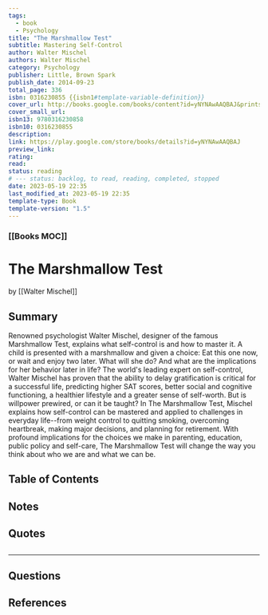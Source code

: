 ```yaml
---
tags:
  - book
  - Psychology
title: "The Marshmallow Test"
subtitle: Mastering Self-Control
author: Walter Mischel
authors: Walter Mischel
category: Psychology
publisher: Little, Brown Spark
publish_date: 2014-09-23
total_page: 336
isbn: 0316230855 {{isbn1#template-variable-definition}}
cover_url: http://books.google.com/books/content?id=yNYNAwAAQBAJ&printsec=frontcover&img=1&zoom=1&edge=curl&source=gbs_api
cover_small_url: 
isbn13: 9780316230858
isbn10: 0316230855
description:
link: https://play.google.com/store/books/details?id=yNYNAwAAQBAJ
preview_link: 
rating:
read:
status: reading
# --- status: backlog, to read, reading, completed, stopped
date: 2023-05-19 22:35
last_modified_at: 2023-05-19 22:35
template-type: Book
template-version: "1.5"
---
```


### [[Books MOC]]

# The Marshmallow Test

by [[Walter Mischel]]

## Summary

<!--The Book in 3 Sentences. No more than a couple paragraphs summarizing this BOOK -->

Renowned psychologist Walter Mischel, designer of the famous Marshmallow Test, explains what self-control is and how to master it. A child is presented with a marshmallow and given a choice: Eat this one now, or wait and enjoy two later. What will she do? And what are the implications for her behavior later in life? The world's leading expert on self-control, Walter Mischel has proven that the ability to delay gratification is critical for a successful life, predicting higher SAT scores, better social and cognitive functioning, a healthier lifestyle and a greater sense of self-worth. But is willpower prewired, or can it be taught? In The Marshmallow Test, Mischel explains how self-control can be mastered and applied to challenges in everyday life--from weight control to quitting smoking, overcoming heartbreak, making major decisions, and planning for retirement. With profound implications for the choices we make in parenting, education, public policy and self-care, The Marshmallow Test will change the way you think about who we are and what we can be.

## Table of Contents

## <!--Link to table of contents (TOC) -->

## Notes

## <!-- The main content of my thoughts really -->

## Quotes

## <!-- Notable quotes with reference to their page or location -->

---

## Questions

## <!-- What remains for you to consider? -->

## References

<!-- Links to pages not referenced in the content -->